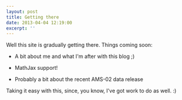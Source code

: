 ```yaml
---
layout: post
title: Getting there
date: 2013-04-04 12:19:00
excerpt: ''
---
```


Well this site is gradually getting there. Things coming soon:

* A bit about me and what I'm after with this blog ;)

* MathJax support!

* Probably a bit about the recent AMS-02 data release

Taking it easy with this, since, you know, I've got work to do as well. :)
